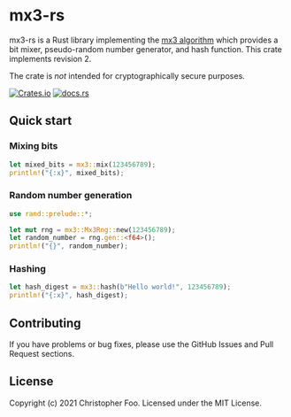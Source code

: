 # mx3-rs

mx3-rs is a Rust library implementing the [mx3 algorithm](https://github.com/jonmaiga/mx3/) which provides a bit mixer, pseudo-random number generator, and hash function. This crate implements revision 2.

The crate is *not* intended for cryptographically secure purposes.

[![Crates.io](https://img.shields.io/crates/v/mx3)](https://crates.io/crates/mx3) [![docs.rs](https://img.shields.io/docsrs/mx3)](https://docs.rs/mx3)

## Quick start

### Mixing bits

```rust
let mixed_bits = mx3::mix(123456789);
println!("{:x}", mixed_bits);
```

### Random number generation

```rust
use rand::prelude::*;

let mut rng = mx3::Mx3Rng::new(123456789);
let random_number = rng.gen::<f64>();
println!("{}", random_number);
```

### Hashing

```rust
let hash_digest = mx3::hash(b"Hello world!", 123456789);
println!("{:x}", hash_digest);
```

## Contributing

If you have problems or bug fixes, please use the GitHub Issues and Pull Request sections.

## License

Copyright (c) 2021 Christopher Foo. Licensed under the MIT License.
